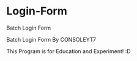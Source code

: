 # Login-Form
Batch Login Form

Batch Login Form By CONSOLEYT7


This Program is for Education and Experiment! :D
